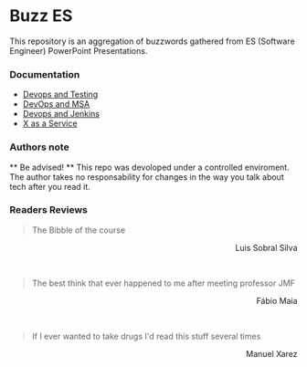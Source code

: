 # Buzz ES
This repository is an aggregation of buzzwords gathered from ES (Software Engineer) PowerPoint Presentations.

### Documentation

* [Devops and Testing](https://github.com/Joaobranquinho/Buzz_ES/tree/master/Devops_and_Testing)
* [DevOps and MSA](https://github.com/Joaobranquinho/Buzz_ES/tree/master/MSA_and_DevOps)
* [Devops and Jenkins](https://github.com/Joaobranquinho/Buzz_ES/tree/master/Devops_and_Jenkins)
* [X as a Service](https://github.com/Joaobranquinho/Buzz_ES/tree/master/X_as_Service)

### Authors note
** Be advised! ** This repo was devoloped under a controlled enviroment. The author takes no responsability for changes in the way you talk about tech after you read it. 

### Readers Reviews
> The Bibble of the course

<p align="right">Luis Sobral Silva</p>
<br/>

> The best think that ever happened to me after meeting professor JMF

<p align="right">Fábio Maia</p>
<br/>

> If I ever wanted to take drugs I'd read this stuff several times

<p align="right">Manuel Xarez</p>

